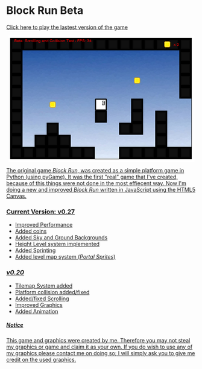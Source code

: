 <h1>Block Run Beta</h1>

<p><a href="http://cs.iupui.edu/~spdwiecz/JavaScript/Block%20Run/blockRun.html"> Click here to play the lastest version of the game</p>

<img src="screenshot.PNG" style="display:block; margin: auto" alt="Game Play Example" />

<p>
The original game <em>Block Run</em>, was created as a simple platform game in Python (using pyGame). It was the first "real" game that I've created, because of this things were not done in the most effiecent way. Now I'm doing a new and improved <em>Block Run</em> written in JavaScript using the HTML5 Canvas. 
</p>

<h3>Current Version: <strong>v0.27</strong></h3>
<ul>
  <li>Improved Performance</li>
  <li>Added coins</li>
  <li>Added Sky and Ground Backgrounds</li>
  <li>Height Level system implemented</li>
  <li>Added Sprinting</li>
  <li>Added level map system (<em>Portal Sprites</em>)</li>
</ul>

<h3><em>v0.20</em></h3>
<ul>
  <li>Tilemap System added</li>
  <li>Platform collision added/fixed</li>
  <li>Added/fixed Scrolling</li>
  <li>Improved Graphics</li>
  <li>Added Animation</li>
</ul>

<h5>Notice</h5>
<p>This game and graphics were created by me. Therefore you may not steal my graphics or game and claim it as your own. If you do wish to use any of my graphics please contact me on doing so; I will simply ask you to give me credit on the used graphics.</p>
